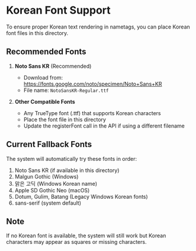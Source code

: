 # Korean Font Support

To ensure proper Korean text rendering in nametags, you can place Korean font files in this directory.

## Recommended Fonts

1. **Noto Sans KR** (Recommended)
   - Download from: https://fonts.google.com/noto/specimen/Noto+Sans+KR
   - File name: `NotoSansKR-Regular.ttf`

2. **Other Compatible Fonts**
   - Any TrueType font (.ttf) that supports Korean characters
   - Place the font file in this directory
   - Update the registerFont call in the API if using a different filename

## Current Fallback Fonts

The system will automatically try these fonts in order:
1. Noto Sans KR (if available in this directory)
2. Malgun Gothic (Windows)
3. 맑은 고딕 (Windows Korean name)
4. Apple SD Gothic Neo (macOS)
5. Dotum, Gulim, Batang (Legacy Windows Korean fonts)
6. sans-serif (system default)

## Note

If no Korean font is available, the system will still work but Korean characters may appear as squares or missing characters. 